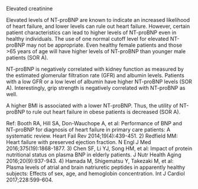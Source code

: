 Elevated creatinine

Elevated levels of NT-proBNP are known to indicate an increased likelihood of heart failure, and lower levels can rule out heart failure. However, certain patient characteristics can lead to higher levels of NT-proBNP even in healthy individuals. The use of one normal cutoff level for elevated NT-proBNP may not be appropriate. Even healthy female patients and those >65 years of age will have higher levels of NT-proBNP than younger male patients (SOR A).

NT-proBNP is negatively correlated with kidney function as measured by the estimated glomerular filtration rate (GFR) and albumin levels. Patients with a low GFR or a low level of albumin have higher NT-proBNP levels (SOR A). Interestingly, grip strength is negatively correlated with NT-proBNP as well.

A higher BMI is associated with a lower NT-proBNP. Thus, the utility of NT-proBNP to rule out heart failure in obese patients is decreased (SOR A).

Ref: Booth RA, Hill SA, Don-Wauchope A, et al: Performance of BNP and NT-proBNP for diagnosis of heart failure in primary care patients: A systematic review. Heart Fail Rev 2014;19(4):439-451.  2) Redfield MM: Heart failure with preserved ejection fraction. N Engl J Med 2016;375(19):1868-1877.  3) Chen SF, Li YJ, Song HM, et al: Impact of protein nutritional status on plasma BNP in elderly patients. J Nutr Health Aging 2016;20(9):937-943.  4) Hamada M, Shigematsu Y, Takezaki M, et al: Plasma levels of atrial and brain natriuretic peptides in apparently healthy subjects: Effects of sex, age, and hemoglobin concentration. Int J Cardiol 2017;228:599-604.